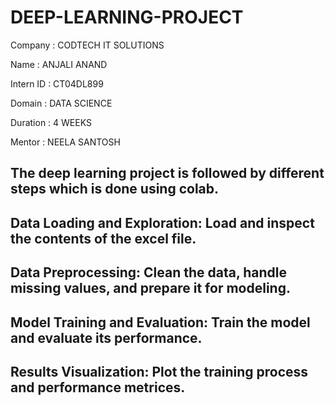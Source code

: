 # DEEP-LEARNING-PROJECT

Company : CODTECH IT SOLUTIONS

Name : ANJALI ANAND

Intern ID : CT04DL899

Domain : DATA SCIENCE

Duration : 4 WEEKS

Mentor : NEELA SANTOSH

## The deep learning project is followed by different steps which is done using colab.

## Data Loading and Exploration: Load and inspect the contents of the excel file.

## Data Preprocessing: Clean the data, handle missing values, and prepare it for modeling.

## Model Training and Evaluation: Train the model and evaluate its performance.

## Results Visualization: Plot the training process and performance metrices.
